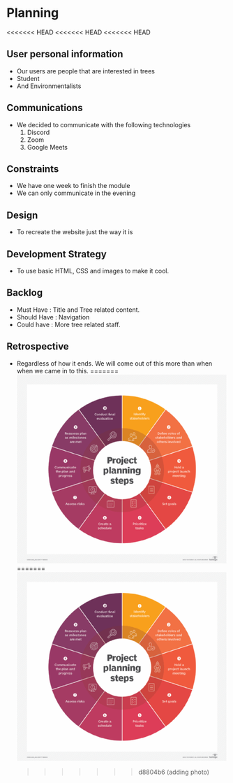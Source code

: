 # Planning

<<<<<<< HEAD <<<<<<< HEAD <<<<<<< HEAD

## User personal information

- Our users are people that are interested in trees
- Student
- And Environmentalists

## Communications

- We decided to communicate with the following technologies
  1. Discord
  2. Zoom
  3. Google Meets

## Constraints

- We have one week to finish the module
- We can only communicate in the evening

## Design

- To recreate the website just the way it is

## Development Strategy

- To use basic HTML, CSS and images to make it cool.

## Backlog

- Must Have : Title and Tree related content.
- Should Have : Navigation
- Could have : More tree related staff.

## Retrospective

- Regardless of how it ends. We will come out of this more than when when we
  came in to this. ======= ![planning](/assets/planning.png) =======
  ![planning](/assets/planning.png)
  > > > > > > > d8804b6 (adding photo)
